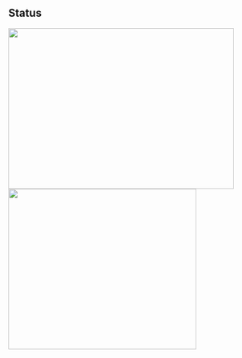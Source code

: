 ## Status
<img src="https://github-readme-stats.vercel.app/api?username=h4n0sh1&count_private=true&theme=chartreuse-dark" height="320" width="450" /> <img src="https://github-readme-stats.vercel.app/api/top-langs/?username=h4n0sh1&layout=compact&theme=chartreuse-dark" height="320" width="375" />
